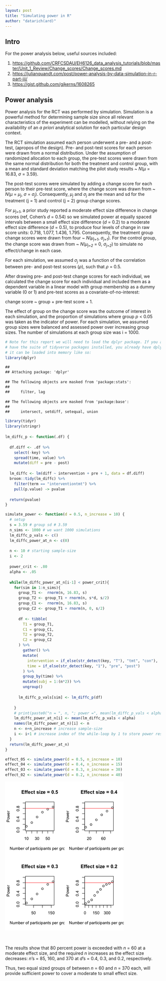 ```yaml
---
layout: post
title: "Simulating power in R"
author: "datarich(ard)"
---
```



## Intro

For the power analysis below, useful sources included:

1.  <https://github.com/CRFCSDAU/EH6126_data_analysis_tutorials/blob/master/Unit_1_Review/Change_scores/Change_scores.md>
2.  <https://julianquandt.com/post/power-analysis-by-data-simulation-in-r-part-iii/>
3.  <https://gist.github.com/gjkerns/1608265>

## Power analysis

Power analysis for the RCT was performed by simulation. Simulation is a
powerful method for determining sample size since all relevant
characteristics of the experiment can be modelled, without relying on
the availability of an *a priori* analytical solution for each
particular design context.

The RCT simulation assumed each person underwent a pre- and a post-test,
(apropos of the design). Pre- and post-test scores for each person were
drawn from a normal distribution. Under the assumption of randomized
allocation to each group, the pre-test scores were drawn from the same
normal distribution for both the treatment and control group, with a
mean and standard deviation matching the pilot study results \~ *N*(*μ*
= 16.83, *σ* = 3.59).

The post-test scores were simulated by adding a change score for each
person to their pre-test score, where the change score was drawn from \~
*N*(*μ* = *μ<sub>j</sub>*, *σ* = *σ<sub>j</sub>*). Consequently,
*μ<sub>j</sub>* and *σ<sub>j</sub>* are the mean and sd for the
treatment (j = 1) and control (j = 2) group change scores.

For *μ<sub>j=1</sub>*, a prior study reported a moderate effect size
difference in change scores (ref, Cohen’s *d* = 0.54) so we simulated
power at equally spaced intervals between a small effect size difference
(*d* = 0.2) to a moderate effect size difference (*d* = 0.5), to produce
four levels of change in raw score units: 0.718, 1.077, 1.436, 1.795.
Consequently, the treatment group change scores were drawn from four \~
*N*(*μ<sub>j=1</sub>*, *σ<sub>j=1</sub>*). For the control group, the
change score was drawn from \~ *N*(*μ<sub>j=2</sub>* = 0,
*σ<sub>j=2</sub>*) to simulate no effect/change in each case.

For each simulation, we assumed *σ<sub>j</sub>* was a function of the
correlation between pre- and post-test scores (*ρ*), such that *ρ* =
0.5.

After drawing pre- and post-test change scores for each individual, we
calculated the change score for each individual and included them as a
dependent variable in a linear model with group membership as a dummy
variable (0 or 1) and pre-test scores as a covariate-of-no-interest:

change score \~ group + pre-test score + 1.

The effect of group on the change score was the outcome of interest in
each simulation, and the proportion of simulations where group *p* &lt;
0.05 was taken as the indicator of power. For each simulation, we
assumed group sizes were balanced and assessed power over increasing
group sizes. The number of simulations at each group size was i = 1000.

``` r
# Note for this report we will need to load the dplyr package. If you already
# have the suite of tidyverse packages installed, you already have dplyr and so
# it can be loaded into memory like so:
library(dplyr)
```

    ## 
    ## Attaching package: 'dplyr'

    ## The following objects are masked from 'package:stats':
    ## 
    ##     filter, lag

    ## The following objects are masked from 'package:base':
    ## 
    ##     intersect, setdiff, setequal, union

``` r
library(tidyr)
library(stringr)

lm_diffc_p <- function(.df) {
  
  df.diff <- .df %>%
    select(-key) %>%
    spread(time, value) %>%
    mutate(diff = pre - post)
  
  lm_diffc <- lm(diff ~ intervention + pre + 1, data = df.diff)
  broom::tidy(lm_diffc) %>% 
    filter(term == "interventiontmt") %>% 
    pull(p.value) -> pvalue

  return(pvalue)
}
```

``` r
simulate_power <- function(d = 0.5, n_increase = 10) {
  # setup
  s = 3.59 # group sd # 3.59
  n_sims <- 1000 # we want 1000 simulations
  lm_diffc_p_vals <- c()
  lm_diffc_power_at_n <- c(0)
  
  n <- 10 # starting sample-size 
  i <- 2
  
  power_crit <- .80
  alpha <- .05
  
  while(lm_diffc_power_at_n[i-1] < power_crit){
    for(sim in 1:n_sims){
      group_T1 <-  rnorm(n, 16.83, s)
      group_T2 <- group_T1 + rnorm(n, s*d, s/2)
      group_C1 <-  rnorm(n, 16.83, s)
      group_C2 <- group_T1 + rnorm(n, 0, s/2)
      
      df <- tibble(
        T1 = group_T1,
        C1 = group_C1,
        T2 = group_T2,
        C2 = group_C2
      ) %>%
        gather() %>%
        mutate(
          intervention = if_else(str_detect(key, "T"), "tmt", "con"),
          time = if_else(str_detect(key, "1"), "pre", "post")
        ) %>%
        group_by(time) %>%
        mutate(subj = 1:(n*2)) %>%
        ungroup()
      
      lm_diffc_p_vals[sim] <- lm_diffc_p(df)
      
    }
    # print(paste0("n = ", n, "; power =", mean(lm_diffc_p_vals < alpha)))
    lm_diffc_power_at_n[i] <- mean(lm_diffc_p_vals < alpha)
    names(lm_diffc_power_at_n)[i] <- n
    n <- n+n_increase # increase sample-size 
    i <- i+1 # increase index of the while-loop by 1 to store power results
  } 
  return(lm_diffc_power_at_n)
}
```

``` r
effect_05 <- simulate_power(d = 0.5, n_increase = 10)
effect_04 <- simulate_power(d = 0.4, n_increase = 15)
effect_03 <- simulate_power(d = 0.3, n_increase = 30)
effect_02 <- simulate_power(d = 0.2, n_increase = 40)
```

![](../assets/power_sim_plot-1.png)<!-- -->

<br>

The results show that 80 percent power is exceeded with *n* = 60 at a
moderate effect size, and the required *n* increases as the effect size
decreases: *n*’s = 85, 160, and 370 at *d*’s = 0.4, 0.3, and 0.2,
respectively.

Thus, two equal sized groups of between *n* = 60 and *n* = 370 each,
will provide sufficient power to cover a moderate to small effect size.
